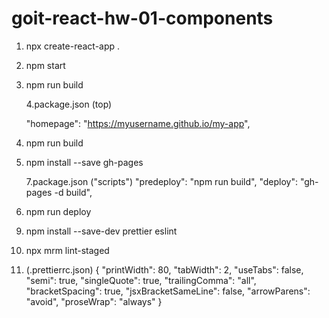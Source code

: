 # goit-react-hw-01-components

1. npx create-react-app .

2. npm start

3. npm run build

   4.package.json (top)
   <!-- https://create-react-app.dev/docs/deployment/#github-pages -->

   "homepage": "https://myusername.github.io/my-app",

4. npm run build

5. npm install --save gh-pages

   7.package.json ("scripts") "predeploy": "npm run build", "deploy": "gh-pages
   -d build",

6. npm run deploy

<!-- ------------- -->

9.  npm install --save-dev prettier eslint

10. npx mrm lint-staged

11. (.prettierrc.json) { "printWidth": 80, "tabWidth": 2, "useTabs": false,
    "semi": true, "singleQuote": true, "trailingComma": "all", "bracketSpacing":
    true, "jsxBracketSameLine": false, "arrowParens": "avoid", "proseWrap":
    "always" }
